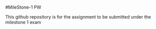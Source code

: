 #MileStone-1 PW

This github repository is for the assignment to be submitted under the milestone 1 exam
